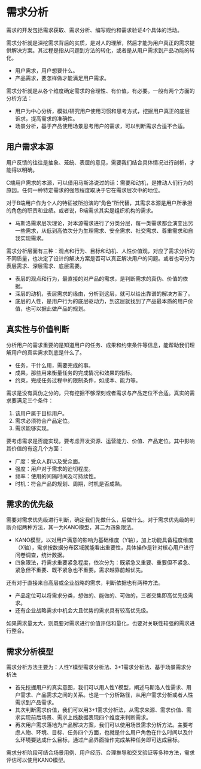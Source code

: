 # 需求分析

需求的开发包括需求获取、需求分析、编写规约和需求验证4个具体的活动。

需求分析就是深挖需求背后的实质，是对人的理解，然后才能为用户真正的需求提供解决方案。其过程是指从问题到方法的转化，或者是从用户需求到产品功能的转化。

- 用户需求，用户想要什么。
- 产品需求，要怎样做才能满足用户需求。

需求分析就是从各个维度确定需求的合理性、有价值，有必要。一般有两个方面的分析方法：

- 用户为中心分析，模拟/研究用户使用习惯和思考方式，挖掘用户真正的底层诉求，提高需求的准确性。
- 场景分析，基于产品使用场景思考用户的需求，可以判断需求合适不合适。

## 用户需求本源

用户反馈的往往是抽象、笼统、表层的意见，需要我们结合具体情况进行剖析，才能得以明确。

C端用户需求的本源，可以借用马斯洛说过的话：需要和动机，是推动人们行为的原因。任何一种特定需求的强烈程度取决于它在需求层次中的地位。

对于B端用户作为个人的特征被所扮演的“角色”所代替，其需求本源是用户所承担的角色的职责和业绩。或者说，B端需求其实是组织机构的需求。

- 马斯洛需求层次理论，对本源需求进行了分类分层，每一类需求都会演变出另一些需求，从低到高依次分为生理需求、安全需求、社交需求、尊重需求和自我实现需求。

需求分析层面有三种：观点和行为、目标和动机、人性价值观，对应了需求分析的不同质量，也决定了设计的解决方案是否可以真正解决用户的问题。或者也可分为表层需求、深层需求、底层需要。

- 表层的观点和行为，最直接的对产品的需求，是判断需求的真伪、价值的依据。
- 深层的动机，表层需求的缘由，分析到这层，就可以给出靠谱的解决方案了。
- 底层的人性，是用户行为的底层驱动力，到这层就找到了产品最本质的用户价值，也可以据此做产品的规划。

## 真实性与价值判断

分析用户的需求重要的是知道用户的任务、成果和约束条件等信息，能帮助我们理解用户的真实需求到底是什么了。

- 任务，干什么用，需要完成的事。
- 成果，那些用来衡量任务的完成情况和效果的指标。
- 约束，完成任务过程中的限制条件，如成本、能力等。

需求是没有真伪之分的，只有挖掘不够深刻或者需求与产品定位不合适。真实的需求要满足三个条件：

1. 该用户属于目标用户。
2. 需求必须符合产品定位。
3. 需求能够实现。

要考虑需求是否能实现，要考虑开发资源、运营能力、价值、产品定位。其中影响其价值的有这几个方面：

- 广度：受众人群以及受众面。
- 强度：用户对于需求的迫切程度。
- 频率：使用的间隔时间及可持续性。
- 时机：符合产品的规划、周期，时机是否成熟。

## 需求的优先级

需要对需求优先级进行判断，确定我们先做什么，后做什么。对于需求优先级的判断介绍两种方法，其一为KANO模型，其二为四象限法。

- KANO模型，以对用户满意的影响为基础维度（Y轴），加上功能具备程度维度（X轴），需求按数据分布区域就能看出重要性，具体操作是针对核心用户进行问卷调查，统计数据。
- 四象限法，将需求重要紧急程度，依次分为：既紧急又重要、重要但不紧急、紧急但不重要、既不紧急也不重要。需求越靠前越优先。

还有对于直接来自高层或企业战略的需求，判断依据也有两种方法。

- 产品定位可以将需求分类，想做的、能做的、可做的，三者交集即高优先级需求。
- 还有企业战略需求中机会大且优势的需求具有较高优先级。

如果需求量太大，则既要对需求进行价值评估和量化，也要对关联性较强的需求进行整合。

## 需求分析模型

需求分析方法主要为：人性Y模型需求分析法、3+1需求分析法、基于场景需求分析法

- 首先挖掘用户的真实意图，我们可以用人性Y模型，阐述马斯洛人性需求、用户需求、产品需求之间的关系。也是一个分析路径，从用户需求分析或者人性需求到产品需求。
- 其次判断需求价值，我们可以用3+1需求分析法，从需求来源、需求价值、需求实现前后场景、需求上线数据表现四个维度来判断需求。
- 再次用户需求落地为产品解决方案，我们可以使用场景需求分析方法。主要考虑人物、环境、目标、任务四个方面，也就是什么用户角色在什么时间以及什么环境要达成什么目标，通过产品界面操作完成某种任务即可达成目标。

需求分析阶段可结合场景用例、用户经历、合理推导和交叉验证等多种方法，需求评估可以使用KANO模型。

